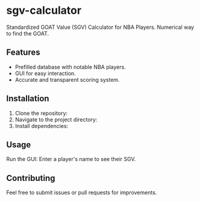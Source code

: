 # sgv-calculator
Standardized GOAT Value (SGV) Calculator for NBA Players. Numerical way to find the GOAT.
## Features

- Prefilled database with notable NBA players.
- GUI for easy interaction.
- Accurate and transparent scoring system.

## Installation

1. Clone the repository:
2. Navigate to the project directory:
3. Install dependencies:
## Usage
Run the GUI:
Enter a player's name to see their SGV.
## Contributing
Feel free to submit issues or pull requests for improvements.